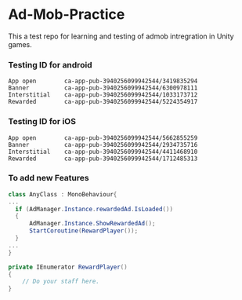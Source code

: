 # Ad-Mob-Practice
 This a test repo for learning and testing of admob intregration in Unity games.

### Testing ID for android

    App open        ca-app-pub-3940256099942544/3419835294
    Banner          ca-app-pub-3940256099942544/6300978111
    Interstitial    ca-app-pub-3940256099942544/1033173712
    Rewarded        ca-app-pub-3940256099942544/5224354917

### Testing ID for iOS

    App open        ca-app-pub-3940256099942544/5662855259
    Banner          ca-app-pub-3940256099942544/2934735716
    Interstitial    ca-app-pub-3940256099942544/4411468910
    Rewarded        ca-app-pub-3940256099942544/1712485313
    

### To add new Features

```cs
class AnyClass : MonoBehaviour{
...
  if (AdManager.Instance.rewardedAd.IsLoaded())
  {
      AdManager.Instance.ShowRewardedAd();
      StartCoroutine(RewardPlayer());
  }
...
}

private IEnumerator RewardPlayer()
{
    // Do your staff here.
}
```
